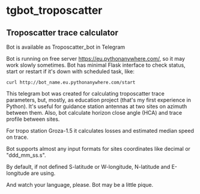 # tgbot_troposcatter

## Troposcatter trace calculator

Bot is available as Troposcatter_bot in Telegram

Bot is running on free server https://eu.pythonanywhere.com/, so it may work slowly sometimes.
Bot has minimal Flask interface to check status, start or restart if it's down with scheduled task, like:
```shell
curl http://bot_name.eu.pythonanywhere.com/start
```

This telegram bot was created for calculating troposcatter trace parameters, but, mostly, as education project (that's my first experience in Python).
It's useful for guidance station antennas at two sites on azimuth between them. Also, bot calculate horizon close angle (HCA) and trace profile between sites.

For tropo station Groza-1.5 it calculates losses and estimated median speed on trace.

Bot supports almost any input formats for sites coordinates like decimal or "ddd_mm_ss.s".

By default, if not defined S-latitude or W-longitude, N-latitude and E-longitude are using.

And watch your language, please. Bot may be a little pique.
